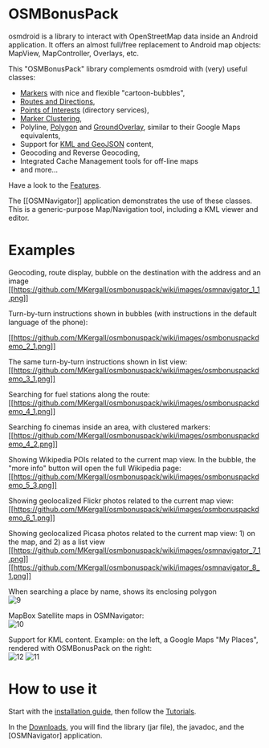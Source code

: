 # OSMBonusPack
osmdroid is a library to interact with OpenStreetMap data inside an Android application. It offers an almost full/free replacement to Android map objects: MapView, MapController, Overlays, etc.

This "OSMBonusPack" library complements osmdroid with (very) useful classes:

*  [Markers](https://github.com/MKergall/osmbonuspack/wiki/Tutorial_0) with nice and flexible "cartoon-bubbles",
*  [Routes and Directions](https://github.com/MKergall/osmbonuspack/wiki/Tutorial_1),
*  [Points of Interests](https://github.com/MKergall/osmbonuspack/wiki/Tutorial_2) (directory services),
*  [Marker Clustering](https://github.com/MKergall/osmbonuspack/wiki/Tutorial_3),
*  Polyline, [Polygon](https://github.com/MKergall/osmbonuspack/wiki/Tutorial_5) and [GroundOverlay](https://github.com/MKergall/osmbonuspack/wiki/Tutorial_5), similar to their Google Maps equivalents,
*  Support for [KML and GeoJSON](https://github.com/MKergall/osmbonuspack/wiki/Tutorial_4) content,
*  Geocoding and Reverse Geocoding,
*  Integrated Cache Management tools for off-line maps
*  and more...

Have a look to the [Features](https://github.com/MKergall/osmbonuspack/wiki/features).

The [[OSMNavigator]] application demonstrates the use of these classes. This is a generic-purpose Map/Navigation tool, including a KML viewer and editor.

# Examples

Geocoding, route display, bubble on the destination with the address and an image
[[https://github.com/MKergall/osmbonuspack/wiki/images/osmnavigator_1_1.png]]

Turn-by-turn instructions shown in bubbles (with instructions in the default language of the phone):

[[https://github.com/MKergall/osmbonuspack/wiki/images/osmbonuspackdemo_2_1.png]]

The same turn-by-turn instructions shown in list view:<br/>
[[https://github.com/MKergall/osmbonuspack/wiki/images/osmbonuspackdemo_3_1.png]]

Searching for fuel stations along the route:<br/>
[[https://github.com/MKergall/osmbonuspack/wiki/images/osmbonuspackdemo_4_1.png]]

Searching fo cinemas inside an area, with clustered markers:<br/>
[[https://github.com/MKergall/osmbonuspack/wiki/images/osmbonuspackdemo_4_2.png]]

Showing Wikipedia POIs related to the current map view. In the bubble, the "more info" button will open the full Wikipedia page: 
[[https://github.com/MKergall/osmbonuspack/wiki/images/osmbonuspackdemo_5_3.png]]

Showing geolocalized Flickr photos related to the current map view:<br/>
[[https://github.com/MKergall/osmbonuspack/wiki/images/osmbonuspackdemo_6_1.png]]

Showing geolocalized Picasa photos related to the current map view: 1) on the map, and 2) as a list view<br/>
[[https://github.com/MKergall/osmbonuspack/wiki/images/osmnavigator_7_1.png]]
[[https://github.com/MKergall/osmbonuspack/wiki/images/osmnavigator_8_1.png]]

When searching a place by name, shows its enclosing polygon<br/>
![9](http://osmbonuspack.googlecode.com/svn/BonusPackDownloads/img/osmbonuspackdemo_9_2.png)

MapBox Satellite maps in OSMNavigator:<br/>
![10](http://osmbonuspack.googlecode.com/svn/BonusPackDownloads/img/osmbonuspackdemo_10_1.png)

Support for KML content. Example: on the left, a Google Maps "My Places", rendered with OSMBonusPack on the right:<br/> 
![12](http://osmbonuspack.googlecode.com/svn/BonusPackDownloads/img/osmbonuspackdemo_12.png)
![11](http://osmbonuspack.googlecode.com/svn/BonusPackDownloads/img/osmbonuspackdemo_11.png)

# How to use it
Start with the [installation guide](HowToInclude), then follow the [Tutorials](Tutorial_0). 

In the [Downloads](http://code.google.com/p/osmbonuspack/source/browse/#svn%2FBonusPackDownloads), you will find the library (jar file), the javadoc, and the [OSMNavigator] application. 
